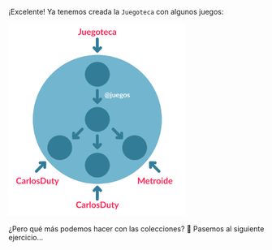 ¡Excelente! Ya tenemos creada la `Juegoteca` con algunos juegos:

<img src="https://raw.githubusercontent.com/MumukiProject/mumuki-guia-ruby-colecciones/master/assets/objetos_5_1616781719995.2.svg" alt="Referencias de una colección" width="350" height="auto">

¿Pero qué más podemos hacer con las colecciones? :thinking: Pasemos al siguiente ejercicio...